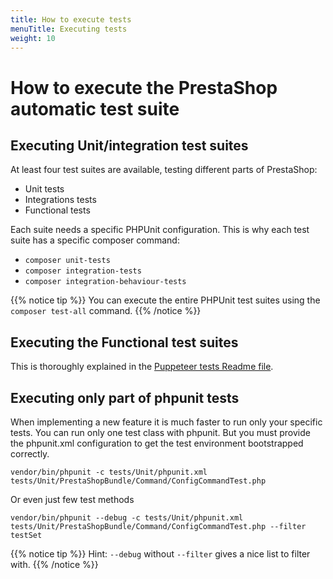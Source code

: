```yaml
---
title: How to execute tests
menuTitle: Executing tests
weight: 10
---
```


# How to execute the PrestaShop automatic test suite

## Executing Unit/integration test suites

At least four test suites are available, testing different parts of PrestaShop:

* Unit tests
* Integrations tests
* Functional tests

Each suite needs a specific PHPUnit configuration. This is why each test suite has a specific composer command:

* `composer unit-tests`
* `composer integration-tests`
* `composer integration-behaviour-tests`

{{% notice tip %}}
You can execute the entire PHPUnit test suites using the `composer test-all` command.
{{% /notice %}}

## Executing the Functional test suites

This is thoroughly explained in the [Puppeteer tests Readme file](https://github.com/PrestaShop/PrestaShop/blob/develop/tests/UI/README.md).

## Executing only part of phpunit tests

When implementing a new feature it is much faster to run only your specific tests. You can run only one test class with phpunit. But you must provide the phpunit.xml configuration to get the test environment bootstrapped correctly.

```
vendor/bin/phpunit -c tests/Unit/phpunit.xml tests/Unit/PrestaShopBundle/Command/ConfigCommandTest.php
```

Or even just few test methods

```
vendor/bin/phpunit --debug -c tests/Unit/phpunit.xml tests/Unit/PrestaShopBundle/Command/ConfigCommandTest.php --filter testSet
```

{{% notice tip %}}
Hint: `--debug` without `--filter` gives a nice list to filter with.
{{% /notice %}}
